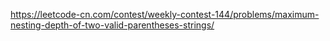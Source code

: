 https://leetcode-cn.com/contest/weekly-contest-144/problems/maximum-nesting-depth-of-two-valid-parentheses-strings/
